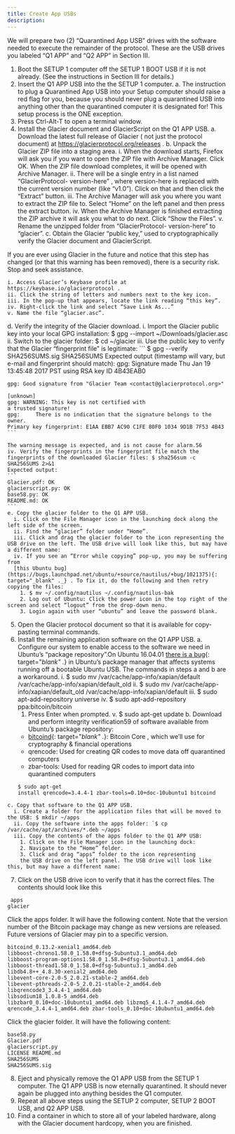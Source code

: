 ```yaml
---
title: Create App USBs
description:
---
```


We will prepare two (2) “Quarantined App USB”
drives with the software needed to execute the remainder of the protocol.
These are the USB drives you labeled “Q1 APP” and “Q2 APP” in Section
III.

1. Boot the SETUP 1 computer off the SETUP 1 BOOT USB if it is not
already. (See the instructions in Section III for details.)
2. Insert the Q1 APP USB into the the SETUP 1 computer.
  a. The instruction to plug a Quarantined App USB into your Setup computer should raise a red flag for you, because you should never plug a quarantined USB into anything other than the quarantined computer it is designated for! This setup process is the ONE exception.
3. Press Ctrl-Alt-T to open a terminal window.
4. Install the Glacier document and GlacierScript on the Q1 APP USB.
  a. Download the latest full release of Glacier ( not just the protocol document) at https://glacierprotocol.org/releases .
  b. Unpack the Glacier ZIP file into a staging area.
    i. When the download starts, Firefox will ask you if you want to open the ZIP file with Archive Manager. Click OK. When the ZIP file download completes, it will be opened with Archive Manager.
    ii. There will be a single entry in a list named “GlacierProtocol- version-here” , where version-here is replaced with the current version number (like “v1.0”). Click on that and then click the “Extract” button.
    iii. The Archive Manager will ask you where you want to extract the ZIP file to. Select “Home” on the left panel and then press the extract button.
    iv. When the Archive Manager is finished extracting the ZIP archive it will ask you what to do next. Click “Show the Files”.
    v. Rename the unzipped folder from “GlacierProtocol- version-here” to “glacier”.
  c. Obtain the Glacier “public key,” used to cryptographically verify the Glacier document and GlacierScript.

  If you are ever using Glacier in the future and notice that this step has changed (or that this warning has been removed), there is a security risk. Stop and seek assistance.

    i. Access Glacier’s Keybase profile at https://keybase.io/glacierprotocol .
    ii. Click the string of letters and numbers next to the key icon.
    iii. In the pop-up that appears, locate the link reading “this key”.
    iv. Right-click the link and select “Save Link As...”
    v. Name the file “glacier.asc”.
  d. Verify the integrity of the Glacier download.
    i. Import the Glacier public key into your local GPG installation: $ gpg --import ~/Downloads/glacier.asc
    ii. Switch to the glacier folder: $ cd ~/glacier
    iii. Use the public key to verify that the Glacier “fingerprint file” is legitimate:
    ```
    $ gpg --verify
    SHA256SUMS.sig SHA256SUMS
    Expected output (timestamp will vary, but
    e-mail and fingerprint should match):
        gpg: Signature made Thu
    Jan 19 13:45:48 2017 PST using RSA key ID
        4B43EAB0

    gpg: Good signature from "Glacier Team <contact@glacierprotocol.org>"

    [unknown]
    gpg: WARNING: This key is not certified with
    a trusted signature!
    gpg:     There is no indication that the signature belongs to the owner.
    Primary key fingerprint: E1AA EBB7 AC90 C1FE 80F0 1034 9D1B 7F53 4B43
    ```

    The warning message is expected, and is not cause for alarm.56
    iv. Verify the fingerprints in the fingerprint file match the fingerprints of the downloaded Glacier files: $ sha256sum -c SHA256SUMS 2>&1
    Expected output:
    ```
    Glacier.pdf: OK
    glacierscript.py: OK
    base58.py: OK
    README.md: OK
    ```
    e. Copy the glacier folder to the Q1 APP USB.
      i. Click on the File Manager icon in the launching dock along the left side of the screen.
      ii. Find the “glacier” folder under “Home”.
      iii. Click and drag the glacier folder to the icon representing the USB drive on the left. The USB drive will look like this, but may have a different name:
      iv. If you see an “Error while copying” pop-up, you may be suffering from
      [this Ubuntu bug](https://bugs.launchpad.net/ubuntu/+source/nautilus/+bug/1021375){: target="_blank" ._} . To fix it, do the following and then retry copying the files:
        1. $ mv ~/.config/nautilus ~/.config/nautilus-bak
        2. Log out of Ubuntu: Click the power icon in the top right of the screen and select “logout” from the drop-down menu.
        3. Login again with user “ubuntu” and leave the password blank.
  5. Open the Glacier protocol document so that it is available for copy-pasting terminal commands.
  6. Install the remaining application software on the Q1 APP USB.
    a. Configure our system to enable access to the software we need in Ubuntu’s “package repository”.On Ubuntu 16.04.01  [there is a bug](https://bugs.launchpad.net/ubuntu/+source/appstream/+bug/1601971){: target="_blank" ._} in Ubuntu’s package manager that affects systems running off a bootable Ubuntu USB. The commands in steps a and b are a workaround.
      i. $ sudo mv /var/cache/app-info/xapian/default /var/cache/app-info/xapian/default_old
      ii. $ sudo mv /var/cache/app-info/xapian/default_old /var/cache/app-info/xapian/default
      iii. $ sudo apt-add-repository universe
      iv. $ sudo apt-add-repository ppa:bitcoin/bitcoin
        1. Press Enter when prompted.
      v. $ sudo apt-get update
    b. Download and perform integrity verification59 of software available from Ubuntu’s package repository:
      * [bitcoind](https://bitcoincore.org/){: target="_blank" ._}:  Bitcoin Core , which we’ll use for cryptography & financial operations
      * qrencode: Used for creating QR codes to move data off quarantined computers
      * zbar-tools: Used for reading QR codes to import data into quarantined computers
      ```
      $ sudo apt-get
      install qrencode=3.4.4-1 zbar-tools=0.10+doc-10ubuntu1 bitcoind
      ```
    c. Copy that software to the Q1 APP USB.
      i. Create a folder for the application files that will be moved to the USB: $ mkdir ~/apps
      ii. Copy the software into the apps folder: `$ cp /var/cache/apt/archives/*.deb ~/apps`
      iii. Copy the contents of the apps folder to the Q1 APP USB:
        1. Click on the File Manager icon in the launching dock:
        2. Navigate to the “Home” folder.
        3. Click and drag “apps” folder to the icon representing
        the USB drive on the left panel. The USB drive will look like this, but may have a different name:
  7. Click on the USB drive icon to verify that it has the correct files. The contents should look like this
  ```
   apps
  glacier
  ```

  Click the apps folder. It will have the following content.
  Note that the version number of the Bitcoin package may change as new
  versions are released. Future versions of Glacier may pin to a specific
  version.

  ```
  bitcoind_0.13.2-xenial1_amd64.deb
  libboost-chrono1.58.0_1.58.0+dfsg-5ubuntu3.1_amd64.deb
  libboost-program-options1.58.0_1.58.0+dfsg-5ubuntu3.1_amd64.deb
  libboost-thread1.58.0_1.58.0+dfsg-5ubuntu3.1_amd64.deb
  libdb4.8++_4.8.30-xenial2_amd64.deb
  libevent-core-2.0-5_2.0.21-stable-2_amd64.deb
  libevent-pthreads-2.0-5_2.0.21-stable-2_amd64.deb
  libqrencode3_3.4.4-1_amd64.deb
  libsodium18_1.0.8-5_amd64.deb
  libzbar0_0.10+doc-10ubuntu1_amd64.deb libzmq5_4.1.4-7_amd64.deb
  qrencode_3.4.4-1_amd64.deb zbar-tools_0.10+doc-10ubuntu1_amd64.deb
  ```
  Click the glacier folder. It will have the following content:
  ```
  base58.py
  Glacier.pdf
  glacierscript.py
  LICENSE README.md
  SHA256SUMS
  SHA256SUMS.sig
  ```
  8. Eject and physically remove the Q1 APP USB from the SETUP 1 computer. The Q1 APP USB is now eternally quarantined. It should never again be plugged into anything besides the Q1 computer.
  9. Repeat all above steps using the SETUP 2 computer, SETUP 2 BOOT USB, and Q2 APP USB.
  10. Find a container in which to store all of your labeled hardware, along with the Glacier document hardcopy, when you are finished.
